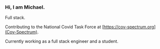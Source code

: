 ### Hi, I am Michael.

Full stack.

Contributing to the National Covid Task Force at [https://cov-spectrum.org](Cov-Spectrum).

Currently working as a full stack engineer and a student.
